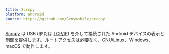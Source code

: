 ```yaml
---
title: Scrcpy
platform: android
source: https://github.com/Genymobile/scrcpy
---
```


[Scrcpy](https://github.com/Genymobile/scrcpy "Scrcpy") は USB (または [TCP/IP](https://www.genymotion.com/blog/open-source-project-scrcpy-now-works-wirelessly/ "Scrcpy now works wirelessly")) を介して接続された Android デバイスの表示と制御を提供します。ルートアクセスは必要なく、GNU/Linux、Windows、macOS で動作します。
